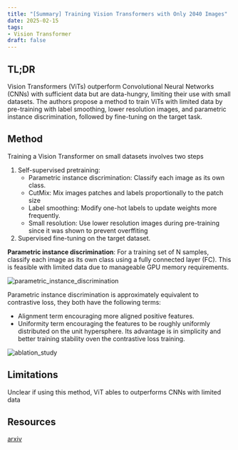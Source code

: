 ```yaml
---
title: "[Summary] Training Vision Transformers with Only 2040 Images"
date: 2025-02-15
tags: 
- Vision Transformer
draft: false 
---
```


## TL;DR 
Vision Transformers (ViTs) outperform Convolutional Neural Networks (CNNs) with sufficient data but are data-hungry, limiting their use with small datasets. The authors propose a method to train ViTs with limited data by pre-training with label smoothing, lower resolution images, and parametric instance discrimination, followed by fine-tuning on the target task.

## Method
Training a Vision Transformer on small datasets involves two steps
1. Self-supervised pretraining:
    - Parametric instance discrimination: Classify each image as its own class.
    - CutMix: Mix images patches and labels proportionally to the patch size
    - Label smoothing: Modify one-hot labels to update weights more frequently.
    - Small resolution: Use lower resolution images during pre-training since it was shown to prevent overffiting
2. Supervised fine-tuning on the target dataset.

**Parametric instance discrimination**: For a training set of N samples, classify each image as its own class using a fully connected layer (FC). This is feasible with limited data due to manageable GPU memory requirements.

![parametric_instance_discrimination](/posts/20250215_training_vision_transformers_with_only_2040_images/parametric_instance_discrimination.png)

Parametric instance discrimination is approximately equivalent to contrastive loss, they both have the following terms:
* Alignment term encouraging more aligned positive features.
* Uniformity term encouraging the features to be roughly uniformly distributed on the unit hypersphere.
Its advantage is in simplicity and better training stability oven the contrastive loss training. 

![ablation_study](/posts/20250215_training_vision_transformers_with_only_2040_images/ablation_study.png)

## Limitations
Unclear if using this method, ViT ables to outperforms CNNs with limited data

## Resources
[arxiv](https://arxiv.org/abs/2201.10728)
